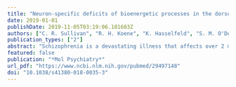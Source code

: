 ```yaml
---
title: "Neuron-specific deficits of bioenergetic processes in the dorsolateral prefrontal cortex in schizophrenia"
date: 2019-01-01
publishDate: 2019-11-05T03:19:06.101603Z
authors: ["C. R. Sullivan", "R. H. Koene", "K. Hasselfeld", "S. M. O'Donovan", "A. Ramsey", "R. E. McCullumsmith"]
publication_types: ["2"]
abstract: "Schizophrenia is a devastating illness that affects over 2 million people in the United States and costs society billions of dollars annually. New insights into the pathophysiology of schizophrenia are needed to provide the conceptual framework to facilitate development of new treatment strategies. We examined bioenergetic pathways in the dorsolateral prefrontal cortex (DLPFC) of subjects with schizophrenia and control subjects using western blot analysis, quantitative real-time polymerase chain reaction, and enzyme/substrate assays. Laser-capture microdissection-quantitative polymerase chain reaction was used to examine these pathways at the cellular level. We found decreases in hexokinase (HXK) and phosphofructokinase (PFK) activity in the DLPFC, as well as decreased PFK1 mRNA expression. In pyramidal neurons, we found an increase in monocarboxylate transporter 1 mRNA expression, and decreases in HXK1, PFK1, glucose transporter 1 (GLUT1), and GLUT3 mRNA expression. These results suggest abnormal bioenergetic function, as well as a neuron-specific defect in glucose utilization, in the DLPFC in schizophrenia."
featured: false
publication: "*Mol Psychiatry*"
url_pdf: "https://www.ncbi.nlm.nih.gov/pubmed/29497148"
doi: "10.1038/s41380-018-0035-3"
---
```


